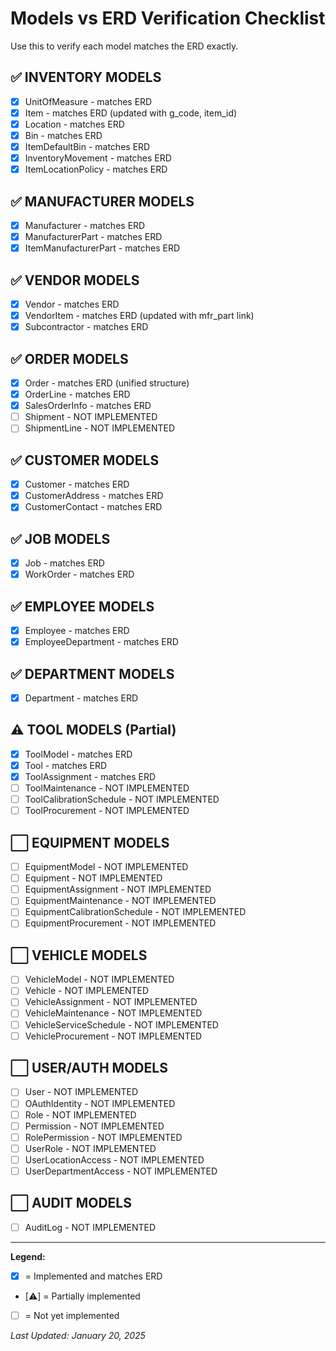 # Models vs ERD Verification Checklist

Use this to verify each model matches the ERD exactly.

## ✅ INVENTORY MODELS
- [x] UnitOfMeasure - matches ERD
- [x] Item - matches ERD (updated with g_code, item_id)
- [x] Location - matches ERD
- [x] Bin - matches ERD
- [x] ItemDefaultBin - matches ERD
- [x] InventoryMovement - matches ERD
- [x] ItemLocationPolicy - matches ERD

## ✅ MANUFACTURER MODELS
- [x] Manufacturer - matches ERD
- [x] ManufacturerPart - matches ERD
- [x] ItemManufacturerPart - matches ERD

## ✅ VENDOR MODELS
- [x] Vendor - matches ERD
- [x] VendorItem - matches ERD (updated with mfr_part link)
- [x] Subcontractor - matches ERD

## ✅ ORDER MODELS
- [x] Order - matches ERD (unified structure)
- [x] OrderLine - matches ERD
- [x] SalesOrderInfo - matches ERD
- [ ] Shipment - NOT IMPLEMENTED
- [ ] ShipmentLine - NOT IMPLEMENTED

## ✅ CUSTOMER MODELS
- [x] Customer - matches ERD
- [x] CustomerAddress - matches ERD
- [x] CustomerContact - matches ERD

## ✅ JOB MODELS
- [x] Job - matches ERD
- [x] WorkOrder - matches ERD

## ✅ EMPLOYEE MODELS
- [x] Employee - matches ERD
- [x] EmployeeDepartment - matches ERD

## ✅ DEPARTMENT MODELS
- [x] Department - matches ERD

## ⚠️ TOOL MODELS (Partial)
- [x] ToolModel - matches ERD
- [x] Tool - matches ERD
- [x] ToolAssignment - matches ERD
- [ ] ToolMaintenance - NOT IMPLEMENTED
- [ ] ToolCalibrationSchedule - NOT IMPLEMENTED
- [ ] ToolProcurement - NOT IMPLEMENTED

## ⬜ EQUIPMENT MODELS
- [ ] EquipmentModel - NOT IMPLEMENTED
- [ ] Equipment - NOT IMPLEMENTED
- [ ] EquipmentAssignment - NOT IMPLEMENTED
- [ ] EquipmentMaintenance - NOT IMPLEMENTED
- [ ] EquipmentCalibrationSchedule - NOT IMPLEMENTED
- [ ] EquipmentProcurement - NOT IMPLEMENTED

## ⬜ VEHICLE MODELS
- [ ] VehicleModel - NOT IMPLEMENTED
- [ ] Vehicle - NOT IMPLEMENTED
- [ ] VehicleAssignment - NOT IMPLEMENTED
- [ ] VehicleMaintenance - NOT IMPLEMENTED
- [ ] VehicleServiceSchedule - NOT IMPLEMENTED
- [ ] VehicleProcurement - NOT IMPLEMENTED

## ⬜ USER/AUTH MODELS
- [ ] User - NOT IMPLEMENTED
- [ ] OAuthIdentity - NOT IMPLEMENTED
- [ ] Role - NOT IMPLEMENTED
- [ ] Permission - NOT IMPLEMENTED
- [ ] RolePermission - NOT IMPLEMENTED
- [ ] UserRole - NOT IMPLEMENTED
- [ ] UserLocationAccess - NOT IMPLEMENTED
- [ ] UserDepartmentAccess - NOT IMPLEMENTED

## ⬜ AUDIT MODELS
- [ ] AuditLog - NOT IMPLEMENTED

---

**Legend:**
- [x] = Implemented and matches ERD
- [⚠️] = Partially implemented
- [ ] = Not yet implemented

*Last Updated: January 20, 2025*